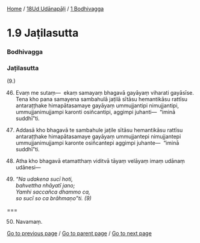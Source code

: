 
[Home](/) / [18Ud Udānapāḷi](/tipitaka/18Ud.md) / [1 Bodhivagga](/tipitaka/18Ud/1.md)

# 1.9 Jaṭilasutta

### Bodhivagga

### Jaṭilasutta

(9.)

46. Evaṃ me sutaṃ—  ekaṃ samayaṃ bhagavā gayāyaṃ viharati gayāsīse. Tena kho pana samayena sambahulā jaṭilā sītāsu hemantikāsu rattīsu antaraṭṭhake himapātasamaye gayāyaṃ ummujjantipi nimujjantipi, ummujjanimujjampi karonti osiñcantipi, aggimpi juhanti—  “iminā suddhī”ti.

47. Addasā kho bhagavā te sambahule jaṭile sītāsu hemantikāsu rattīsu antaraṭṭhake himapātasamaye gayāyaṃ ummujjantepi nimujjantepi ummujjanimujjampi karonte osiñcantepi aggimpi juhante—  “iminā suddhī”ti.

48. Atha kho bhagavā etamatthaṃ viditvā tāyaṃ velāyaṃ imaṃ udānaṃ udānesi—

49. _“Na udakena sucī hoti,_  
_bahvettha nhāyatī jano;_  
_Yamhi saccañca dhammo ca,_  
_so sucī so ca brāhmaṇo”ti. (9)_  


===

50. Navamaṃ.



[Go to previous page](/tipitaka/18Ud/1/1.8.md) / [Go to parent page](/tipitaka/18Ud/1.md) / [Go to next page](/tipitaka/18Ud/1/1.10.md)


